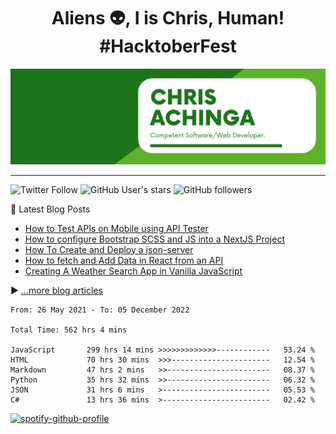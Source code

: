 <h1 align="center">
Aliens 👽, I is Chris, Human! #HacktoberFest
</h1>

![chris-achinga](cover.png)

<hr />

![Twitter Follow](https://img.shields.io/twitter/follow/achinga_chris?style=social) ![GitHub User's stars](https://img.shields.io/github/stars/achingachris?style=social) ![GitHub followers](https://img.shields.io/github/followers/achingachris?style=social)

📘 Latest Blog Posts

<!-- BLOG-POST-LIST:START -->
- [How to Test APIs on Mobile using API Tester](https://chrisdevcode.hashnode.dev/how-to-test-apis-on-mobile-using-api-tester)
- [How to configure Bootstrap SCSS and JS into a NextJS Project](https://chrisdevcode.hashnode.dev/how-to-configure-bootstrap-scss-and-js-into-a-nextjs-project)
- [How To Create and Deploy a json-server](https://chrisdevcode.hashnode.dev/how-to-create-and-deploy-a-json-server)
- [How to fetch and Add Data in React from an API](https://chrisdevcode.hashnode.dev/how-to-fetch-and-add-data-in-react-from-an-api)
- [Creating A Weather Search App in Vanilla JavaScript](https://chrisdevcode.hashnode.dev/creating-a-weather-search-app-in-vanilla-javascript)
<!-- BLOG-POST-LIST:END -->

▶ [...more blog articles](https://chrisdevcode.hashnode.dev/)


<!-- Wakatime stats -->

<!--START_SECTION:waka-->

```text
From: 26 May 2021 - To: 05 December 2022

Total Time: 562 hrs 4 mins

JavaScript       299 hrs 14 mins >>>>>>>>>>>>>------------   53.24 %
HTML             70 hrs 30 mins  >>>----------------------   12.54 %
Markdown         47 hrs 2 mins   >>-----------------------   08.37 %
Python           35 hrs 32 mins  >>-----------------------   06.32 %
JSON             31 hrs 6 mins   >------------------------   05.53 %
C#               13 hrs 36 mins  >------------------------   02.42 %
```

<!--END_SECTION:waka-->


[![spotify-github-profile](https://spotify-github-profile.vercel.app/api/view?uid=cs6w6h23jn0fj3asinfnztn5r&cover_image=true&theme=novatorem&show_offline=true&bar_color=177514&bar_color_cover=false)](https://spotify-github-profile.vercel.app/api/view?uid=cs6w6h23jn0fj3asinfnztn5r&redirect=true)
